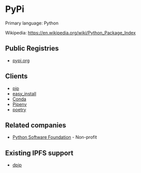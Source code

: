 # PyPi

Primary language: Python

Wikipedia: https://en.wikipedia.org/wiki/Python_Package_Index

## Public Registries

- [pypi.org](https://pypi.org/)

## Clients

- [pip](https://en.wikipedia.org/wiki/Pip_(package_manager))
- [easy_install](https://en.wikipedia.org/wiki/Setuptools#EasyInstall)
- [Conda](https://en.wikipedia.org/wiki/Conda_(package_manager))
- [Pipenv](https://pipenv.readthedocs.io/en/latest/)
- [poetry](https://poetry.eustace.io/)

## Related companies

- [Python Software Foundation](https://www.python.org/psf/) - Non-profit

## Existing IPFS support

- [dpip](https://github.com/AuHau/dpip)
